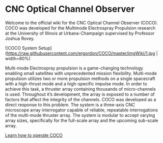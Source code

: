 # CNC Optical Channel Observer 

Welcome to the official wiki for the CNC Optical Channel Observer (COCO). COCO was developed for the Multimode Electrospray Propulsion research at the University of Illinois at Urbana-Champaign supervised by Professor Joshua Rovey. 

![COCO System Setup](https://raw.githubusercontent.com/ergordon/COCO/master/imgWiki/1.jpg | width=80%)

Multi-mode Electrospray propulsion is a game-changing technology enabling small satellites with unprecedented mission flexibility. Multi-mode propulsion utilizes two or more propulsion methods on a single spacecraft with a high-thrust mode and a high-specific impulse mode. In order to achieve this task, a thruster array containing thousands of micro-channels is used. Throughout it’s development, the array is exposed to a number of factors that affect the integrity of the channels. COCO was developed as a direct response to this problem. The system is a three-axis CNC microscope array interrogator capable of reliable, repeatable interrogations of the multi-mode thruster array. The system is modular to accept varying array sizes, specifically for the full-scale array and the upcoming sub-scale array.

[Learn how to operate COCO](https://github.com/ergordon/COCO/wiki/Running-COCO)

